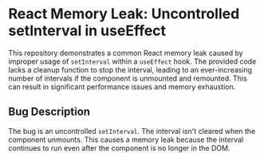 # React Memory Leak: Uncontrolled setInterval in useEffect

This repository demonstrates a common React memory leak caused by improper usage of `setInterval` within a `useEffect` hook.  The provided code lacks a cleanup function to stop the interval, leading to an ever-increasing number of intervals if the component is unmounted and remounted. This can result in significant performance issues and memory exhaustion.

## Bug Description
The bug is an uncontrolled `setInterval`.  The interval isn't cleared when the component unmounts.  This causes a memory leak because the interval continues to run even after the component is no longer in the DOM.